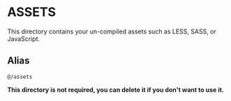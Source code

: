 # ASSETS

This directory contains your un-compiled assets such as LESS, SASS, or JavaScript.

## Alias
`@/assets`

**This directory is not required, you can delete it if you don't want to use it.**
